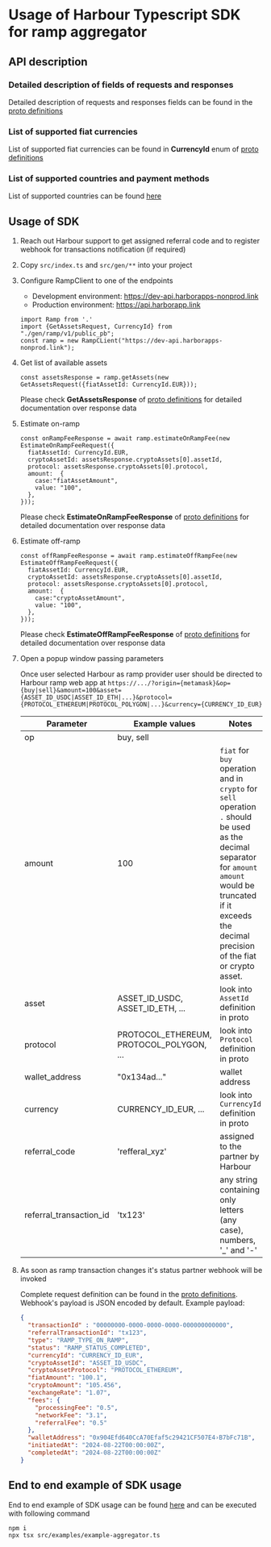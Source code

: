 # Usage of Harbour Typescript SDK for ramp aggregator

## API description
### Detailed description of fields of requests and responses
Detailed description of requests and responses fields can be found in the [proto definitions](../proto/ramp/v1/public.proto)

### List of supported fiat currencies
List of supported fiat currencies can be found in **CurrencyId** enum of [proto definitions](../proto/ramp/v1/public.proto)

### List of supported countries and payment methods
List of supported countries can be found [here](./countries-payments.md)

## Usage of SDK
1. Reach out Harbour support to get assigned referral code and to register webhook for transactions notification (if required) 
2. Copy `src/index.ts` and `src/gen/**` into your project
3. Configure RampClient to one of the endpoints
   * Development environment: https://dev-api.harborapps-nonprod.link
   * Production environment: https://api.harborapp.link
   ```Typscript
   import Ramp from '.'
   import {GetAssetsRequest, CurrencyId} from "./gen/ramp/v1/public_pb";
   const ramp = new RampCLient("https://dev-api.harborapps-nonprod.link");
   ```
4. Get list of available assets
   ```Typscript
   const assetsResponse = ramp.getAssets(new GetAssetsRequest({fiatAssetId: CurrencyId.EUR}));
   ```
   Please check **GetAssetsResponse** of [proto definitions](../proto/ramp/v1/public.proto) for detailed documentation over response data
5. Estimate on-ramp
   ```Typscript
   const onRampFeeResponse = await ramp.estimateOnRampFee(new EstimateOnRampFeeRequest({
     fiatAssetId: CurrencyId.EUR,
     cryptoAssetId: assetsResponse.cryptoAssets[0].assetId,
     protocol: assetsResponse.cryptoAssets[0].protocol,
     amount:  {
       case:"fiatAssetAmount",
       value: "100",
     },
   }));
   ```
   Please check **EstimateOnRampFeeResponse** of [proto definitions](../proto/ramp/v1/public.proto) for detailed documentation over response data
6. Estimate off-ramp
   ```Typscript
   const offRampFeeResponse = await ramp.estimateOffRampFee(new EstimateOffRampFeeRequest({
     fiatAssetId: CurrencyId.EUR,
     cryptoAssetId: assetsResponse.cryptoAssets[0].assetId,
     protocol: assetsResponse.cryptoAssets[0].protocol,
     amount:  {
       case:"cryptoAssetAmount",
       value: "100",
     },
   }));
   ```
   Please check **EstimateOffRampFeeResponse** of [proto definitions](../proto/ramp/v1/public.proto) for detailed documentation over response data
7. Open a popup window passing parameters

   Once user selected Harbour as ramp provider user should be directed to Harbour ramp web app at
   `https://.../?origin={metamask}&op={buy|sell}&amount=100&asset={ASSET_ID_USDC|ASSET_ID_ETH|...}&protocol={PROTOCOL_ETHEREUM|PROTOCOL_POLYGON|...}&currency={CURRENCY_ID_EUR}`
   
   | Parameter               | Example values                           | Notes                                                                                                                                                                                                                            |
   |-------------------------|------------------------------------------|----------------------------------------------------------------------------------------------------------------------------------------------------------------------------------------------------------------------------------|
   | op                      | buy, sell                                |                                                                                                                                                                                                                                  |
   | amount                  | 100                                      | `fiat` for `buy` operation and in `crypto` for `sell` operation <br/>`.` should be used as the decimal separator for `amount` <br/> `amount` would be truncated if it exceeds the decimal precision of the fiat or crypto asset. |
   | asset                   | ASSET_ID_USDC, ASSET_ID_ETH, ...         | look into `AssetId` definition in proto                                                                                                                                                                                          |
   | protocol                | PROTOCOL_ETHEREUM, PROTOCOL_POLYGON, ... | look into `Protocol` definition in proto                                                                                                                                                                                         |
   | wallet_address          | "0x134ad..."                             | wallet address                                                                                                                                                                                                                   |
   | currency                | CURRENCY_ID_EUR, ...                     | look into `CurrencyId` definition in proto                                                                                                                                                                                       |
   | referral_code           | 'refferal_xyz'                           | assigned to the partner by Harbour                                                                                                                                                                                               |
   | referral_transaction_id | 'tx123'                                  | any string containing only letters (any case), numbers, '_' and '-'                                                                                                                                                              |
8. As soon as ramp transaction changes it's status partner webhook will be invoked
   
   Complete request definition can be found in the [proto definitions](../proto/ramp/v1/public.proto). Webhook's payload is JSON encoded by default. Example payload:      
   ```json
   {
     "transactionId" : "00000000-0000-0000-0000-000000000000",
     "referralTransactionId": "tx123",
     "type": "RAMP_TYPE_ON_RAMP",
     "status": "RAMP_STATUS_COMPLETED",
     "currencyId": "CURRENCY_ID_EUR",
     "cryptoAssetId": "ASSET_ID_USDC",
     "cryptoAssetProtocol": "PROTOCOL_ETHEREUM",
     "fiatAmount": "100.1",
     "cryptoAmount": "105.456",
     "exchangeRate": "1.07",
     "fees": {
       "processingFee": "0.5",
       "networkFee": "3.1",
       "referralFee": "0.5"
     },
     "walletAddress": "0x904Efd640CcA70Efaf5c29421CF507E4›B7bFc71B",
     "initiatedAt": "2024-08-22T00:00:00Z",
     "completedAt": "2024-08-22T00:00:00Z"
   }
   ```

## End to end example of SDK usage
End to end example of SDK usage can be found  [here](../src/examples/example-aggregator.ts) and can be executed with following command 
```shell
npm i
npx tsx src/examples/example-aggregator.ts
```